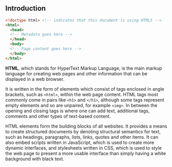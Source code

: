## Introduction

```html
<!doctype html> <!-- indicates that this document is using HTML5 -->
<html>
  <head>
  <!-- Metadata goes here -->
  </head>
  <body>
  <!-- Page content goes here -->
  </body>
</html>
```

**HTML**, which stands for HyperText Markup Language, is the main markup language for creating web pages and other information that can be displayed in a web browser.

It is written in the form of elements which consist of tags enclosed in angle brackets, such as ``<html>``, within the web page content. HTML tags most commonly come in pairs like ``<h1>`` and ``</h1>``, although some tags represent empty elements and so are unpaired, for example ``<img>``. In between the opening and closing tags is where one can add text, additional tags, comments and other types of text-based content.

HTML elements form the building blocks of all websites. It provides a means to create structured documents by denoting structural semantics for text, such as headings, paragraphs, lists, links, quotes and other items. It can also embed scripts written in JavaScript, which is used to create more dynamic interfaces, and stylesheets written in CSS, which is used to style the web page to present a more usable interface than simply having a white background with black text.

